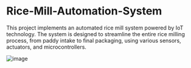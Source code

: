 # Rice-Mill-Automation-System
This project implements an automated rice mill system powered by IoT technology. The system is designed to streamline the entire rice milling process, from paddy intake to final packaging, using various sensors, actuators, and microcontrollers.

![image](https://github.com/user-attachments/assets/e6248783-6038-486b-8c05-0577f1608243)
